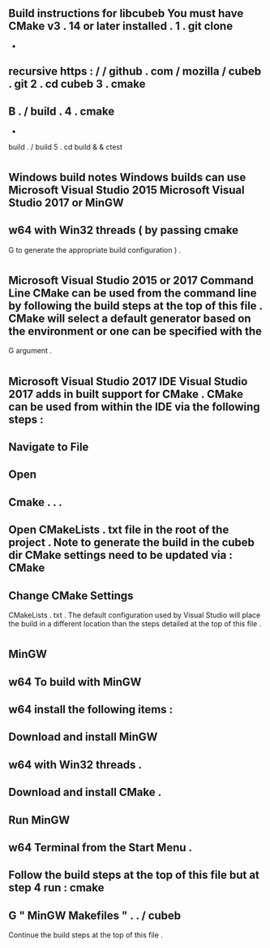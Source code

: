 #
Build
instructions
for
libcubeb
You
must
have
CMake
v3
.
14
or
later
installed
.
1
.
git
clone
-
-
recursive
https
:
/
/
github
.
com
/
mozilla
/
cubeb
.
git
2
.
cd
cubeb
3
.
cmake
-
B
.
/
build
.
4
.
cmake
-
-
build
.
/
build
5
.
cd
build
&
&
ctest
#
Windows
build
notes
Windows
builds
can
use
Microsoft
Visual
Studio
2015
Microsoft
Visual
Studio
2017
or
MinGW
-
w64
with
Win32
threads
(
by
passing
cmake
-
G
to
generate
the
appropriate
build
configuration
)
.
#
#
Microsoft
Visual
Studio
2015
or
2017
Command
Line
CMake
can
be
used
from
the
command
line
by
following
the
build
steps
at
the
top
of
this
file
.
CMake
will
select
a
default
generator
based
on
the
environment
or
one
can
be
specified
with
the
-
G
argument
.
#
#
Microsoft
Visual
Studio
2017
IDE
Visual
Studio
2017
adds
in
built
support
for
CMake
.
CMake
can
be
used
from
within
the
IDE
via
the
following
steps
:
-
Navigate
to
File
-
>
Open
-
>
Cmake
.
.
.
-
Open
CMakeLists
.
txt
file
in
the
root
of
the
project
.
Note
to
generate
the
build
in
the
cubeb
dir
CMake
settings
need
to
be
updated
via
:
CMake
-
>
Change
CMake
Settings
-
>
CMakeLists
.
txt
.
The
default
configuration
used
by
Visual
Studio
will
place
the
build
in
a
different
location
than
the
steps
detailed
at
the
top
of
this
file
.
#
#
MinGW
-
w64
To
build
with
MinGW
-
w64
install
the
following
items
:
-
Download
and
install
MinGW
-
w64
with
Win32
threads
.
-
Download
and
install
CMake
.
-
Run
MinGW
-
w64
Terminal
from
the
Start
Menu
.
-
Follow
the
build
steps
at
the
top
of
this
file
but
at
step
4
run
:
cmake
-
G
"
MinGW
Makefiles
"
.
.
/
cubeb
-
Continue
the
build
steps
at
the
top
of
this
file
.
